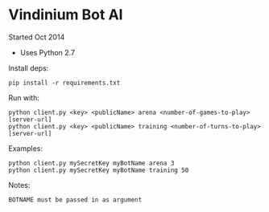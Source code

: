 Vindinium Bot AI
=========================
Started Oct 2014

- Uses Python 2.7

Install deps:

    pip install -r requirements.txt

Run with:

    python client.py <key> <publicName> arena <number-of-games-to-play> [server-url]
    python client.py <key> <publicName> training <number-of-turns-to-play> [server-url]

Examples:

    python client.py mySecretKey myBotName arena 3
    python client.py mySecretKey myBotName training 50

Notes:

    BOTNAME must be passed in as argument